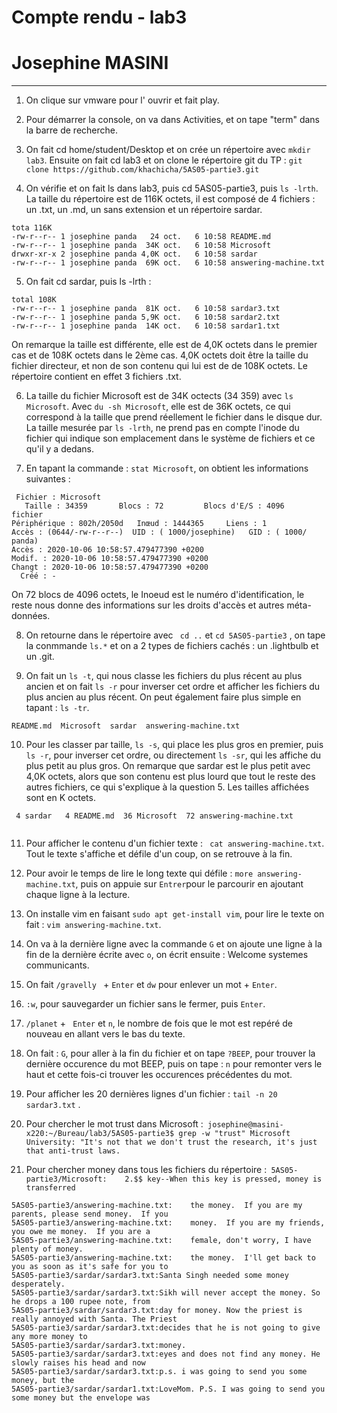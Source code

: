 # Compte rendu - lab3
# Josephine MASINI

--------------------

1. On clique sur vmware pour l' ouvrir et fait play.

2. Pour démarrer la console, on va dans Activities, et on tape "term" dans la barre de recherche.

3. On fait cd home/student/Desktop et on crée un répertoire avec ```mkdir lab3```. Ensuite on fait cd lab3 et on clone le répertoire git du TP :
```git clone https://github.com/khachicha/5AS05-partie3.git```

4. On vérifie et on fait ls dans lab3, puis cd 5AS05-partie3, puis ```ls -lrth```. La taille du répertoire est de 116K octets, il est composé de 4 fichiers : un .txt, un .md, un sans extension et un répertoire sardar.

```
tota 116K
-rw-r--r-- 1 josephine panda   24 oct.   6 10:58 README.md
-rw-r--r-- 1 josephine panda  34K oct.   6 10:58 Microsoft
drwxr-xr-x 2 josephine panda 4,0K oct.   6 10:58 sardar
-rw-r--r-- 1 josephine panda  69K oct.   6 10:58 answering-machine.txt

``` 
5. On fait cd sardar, puis ls -lrth :

```
total 108K
-rw-r--r-- 1 josephine panda  81K oct.   6 10:58 sardar3.txt
-rw-r--r-- 1 josephine panda 5,9K oct.   6 10:58 sardar2.txt
-rw-r--r-- 1 josephine panda  14K oct.   6 10:58 sardar1.txt

```
On remarque la taille est différente, elle est de 4,0K octets dans le premier cas et de 108K octets dans le 2ème cas. 4,0K octets doit être la taille du fichier directeur, et non de son contenu qui lui est de de 108K octets. Le répertoire contient en effet 3 fichiers .txt.

6. La taille du fichier Microsoft est de 34K octects (34 359) avec ```ls Microsoft```. Avec ```du -sh Microsoft```, elle est de 36K octets, ce qui correspond à la taille que prend réellement le fichier dans le disque dur. La taille mesurée par ```ls -lrth```, ne prend pas en compte l'inode du fichier qui indique son emplacement dans le système de fichiers et ce qu'il y a dedans.

7. En tapant la commande : ```stat Microsoft```, on obtient les informations suivantes :

```
 Fichier : Microsoft
   Taille : 34359     	Blocs : 72         Blocs d'E/S : 4096   fichier
Périphérique : 802h/2050d	Inœud : 1444365     Liens : 1
Accès : (0644/-rw-r--r--)  UID : ( 1000/josephine)   GID : ( 1000/   panda)
Accès : 2020-10-06 10:58:57.479477390 +0200
Modif. : 2020-10-06 10:58:57.479477390 +0200
Changt : 2020-10-06 10:58:57.479477390 +0200
  Créé : -

```
On 72 blocs de 4096 octets, le Inoeud est le numéro d'identification, le reste nous donne des informations sur les droits d'accès et autres méta-données.

8. On retourne dans le répertoire avec ``` cd ..``` et ```cd 5AS05-partie3``` , on tape la conmmande ```ls.*``` et on a 2 types de fichiers cachés : un .lightbulb et un .git.

9. On fait un ```ls -t```, qui nous classe les fichiers du plus récent au plus ancien et on fait ```ls -r``` pour inverser cet ordre et afficher les fichiers du plus ancien au plus récent. On peut également faire plus simple en tapant : ``` ls -tr ```.

```
README.md  Microsoft  sardar  answering-machine.txt

```

10. Pour les classer par taille, ```ls -s```, qui place les plus gros en premier, puis ```ls -r```, pour inverser cet ordre, ou directement ```ls -sr```, qui les affiche du plus petit au plus gros.
On remarque que sardar est le plus petit avec 4,0K octets, alors que son contenu est plus lourd que tout le reste des autres fichiers, ce qui s'explique à la question 5. Les tailles affichées sont en K octets.

```
 4 sardar   4 README.md  36 Microsoft  72 answering-machine.txt
 
 ```
 11. Pour afficher le contenu d'un fichier texte : ``` cat answering-machine.txt```. Tout le texte s'affiche et défile d'un coup, on se retrouve à la fin.
 
 12. Pour avoir le temps de lire le long texte qui défile : ```more answering-machine.txt```, puis on appuie sur ```Entrer```pour le parcourir en ajoutant chaque ligne à la lecture.
 
 13. On installe vim en faisant ```sudo apt get-install vim```, pour lire le texte on fait : ```vim answering-machine.txt```.
 
 14. On va à la dernière ligne avec la commande ```G``` et on ajoute une ligne à la fin de la dernière écrite avec ```o```, on écrit ensuite : Welcome systemes communicants.
 
 15. On fait ```/gravelly ``` + ```Enter``` et ```dw``` pour enlever un mot + ```Enter```.
 
 16. ```:w```, pour sauvegarder un fichier sans le fermer, puis ```Enter```.
 
 17. ```/planet``` + ``` Enter``` et ```n```, le nombre de fois que le mot est repéré de nouveau en allant vers le bas du texte.
 
 19. On fait : ```G```, pour aller à la fin du fichier et on tape ```?BEEP```, pour trouver la dernière occurence du mot BEEP, puis on tape : ```n``` pour remonter vers le haut et cette fois-ci trouver les occurences précédentes du mot.
 
 20. Pour afficher les 20 dernières lignes d'un fichier : ``` tail -n 20 sardar3.txt ``` .
  
 21. Pour chercher le mot trust dans Microsoft :``` josephine@masini-x220:~/Bureau/lab3/5AS05-partie3$ grep -w "trust" Microsoft```
 ```University: "It's not that we don't trust the research, it's just that anti-trust laws.```

22. Pour chercher money dans tous les fichiers du répertoire :``` 5AS05-partie3/Microsoft:    2.$$ key--When this key is pressed, money is transferred```
```5AS05-partie3/answering-machine.txt:	If you need any money, or if you just want to check out my
5AS05-partie3/answering-machine.txt:	the money.  If you are my parents, please send money.  If you
5AS05-partie3/answering-machine.txt:	money.  If you are my friends, you owe me money.  If you are a
5AS05-partie3/answering-machine.txt:	female, don't worry, I have plenty of money.
5AS05-partie3/answering-machine.txt:	the money.  I'll get back to you as soon as it's safe for you to
5AS05-partie3/sardar/sardar3.txt:Santa Singh needed some money desperately.
5AS05-partie3/sardar/sardar3.txt:Sikh will never accept the money. So he drops a 100 rupee note, from
5AS05-partie3/sardar/sardar3.txt:day for money. Now the priest is really annoyed with Santa. The Priest
5AS05-partie3/sardar/sardar3.txt:decides that he is not going to give any more money to
5AS05-partie3/sardar/sardar3.txt:money.
5AS05-partie3/sardar/sardar3.txt:eyes and does not find any money. He slowly raises his head and now
5AS05-partie3/sardar/sardar3.txt:p.s. i was going to send you some money, but the
5AS05-partie3/sardar/sardar1.txt:LoveMom. P.S. I was going to send you some money but the envelope was 
